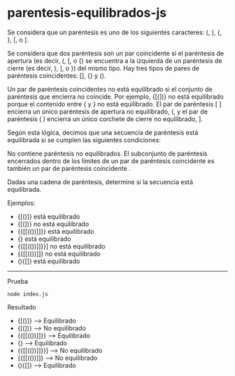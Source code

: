# parentesis-equilibrados-js

Se considera que un paréntesis es uno de los siguientes caracteres: (, ), {, }, [, o ].

Se considera que dos paréntesis son un par coincidente si el paréntesis de apertura (es decir, (, [, o {) se encuentra a la izquierda de un paréntesis de cierre (es decir, ), ], o }) del mismo tipo. Hay tres tipos de pares de paréntesis coincidentes: [], {} y ().

Un par de paréntesis coincidentes no está equilibrado si el conjunto de paréntesis que encierra no coincide. Por ejemplo, {[(])} no está equilibrado porque el contenido entre { y } no está equilibrado. El par de paréntesis [ ] encierra un único paréntesis de apertura no equilibrado, (, y el par de paréntesis ( ) encierra un único corchete de cierre no equilibrado, ].

Según esta lógica, decimos que una secuencia de paréntesis está equilibrada si se cumplen las siguientes condiciones:

No contiene paréntesis no equilibrados.
El subconjunto de paréntesis encerrados dentro de los límites de un par de paréntesis coincidente es también un par de paréntesis coincidente .

Dadas una cadena de paréntesis, determine si la secuencia está equilibrada.

Ejemplos:

- {[()]} está equilibrado
- {[(])} no está equilibrado
- {{[[(())]]}} está equilibrado
- {[]()} está equilibrado
- {{[[(())]]}}] no está equilibrado
- {{[[(())]]} no está equilibrado
- (){[]} está equilibrado

---

Prueba

`node index.js`


Resultado

- {[()]} --> Equilibrado
- {[(])} --> No equilibrado
- {{[[(())]]}} --> Equilibrado
- {[]()} --> Equilibrado
- {{[[(())]]}}] --> No equilibrado
- {{[[(())]]} --> No equilibrado
- (){[]} --> Equilibrado


